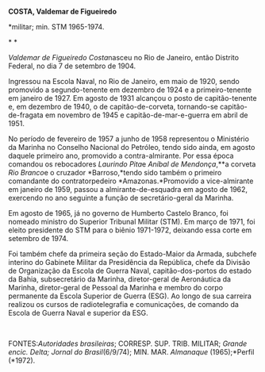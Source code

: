 **COSTA, Valdemar de Figueiredo**

\*militar; min. STM 1965-1974.

* *

*Valdemar de Figueiredo Costa*nasceu no Rio de Janeiro, então Distrito
Federal, no dia 7 de setembro de 1904.

Ingressou na Escola Naval, no Rio de Janeiro, em maio de 1920, sendo
promovido a segundo-tenente em dezembro de 1924 e a primeiro-tenente em
janeiro de 1927. Em agosto de 1931 alcançou o posto de capitão-tenente
e, em dezembro de 1940, o de capitão-de-corveta, tornando-se
capitão-de-fragata em novembro de 1945 e capitão-de-mar-e-guerra em
abril de 1951.

No período de fevereiro de 1957 a junho de 1958 representou o Ministério
da Marinha no Conselho Nacional do Petróleo, tendo sido ainda, em agosto
daquele primeiro ano, promovido a contra-almirante. Por essa época
comandou os rebocadores *Laurindo Pita*e *Aníbal de Mendonça*,**a
corveta *Rio Branco*e o cruzador *Barroso,*tendo sido também o primeiro
comandante do contratorpedeiro *Amazonas.*Promovido a vice-almirante em
janeiro de 1959, passou a almirante-de-esquadra em agosto de 1962,
exercendo no ano seguinte a função de secretário-geral da Marinha.

Em agosto de 1965, já no governo de Humberto Castelo Branco, foi nomeado
ministro do Superior Tribunal Militar (STM). Em março de 1971, foi
eleito presidente do STM para o biênio 1971-1972, deixando essa corte em
setembro de 1974.

Foi também chefe da primeira seção do Estado-Maior da Armada, subchefe
interino do Gabinete Militar da Presidência da República, chefe da
Divisão de Organização da Escola de Guerra Naval, capitão-dos-portos do
estado da Bahia, subsecretário da Marinha, diretor-geral de Aeronáutica
da Marinha, diretor-geral de Pessoal da Marinha e membro do corpo
permanente da Escola Superior de Guerra (ESG). Ao longo de sua carreira
realizou os cursos de radiotelegrafia e comunicações, de comando da
Escola de Guerra Naval e superior da ESG.

 

FONTES:*Autoridades brasileiras*; CORRESP. SUP. TRIB. MILITAR; *Grande
encic.* *Delta;* *Jornal do Brasil*(6/9/74); MIN. MAR. *Almanaque*
(1965);*Perfil (*1972).

 
